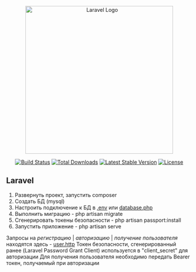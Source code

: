 <p align="center"><a href="https://laravel.com" target="_blank"><img src="https://raw.githubusercontent.com/laravel/art/master/logo-lockup/5%20SVG/2%20CMYK/1%20Full%20Color/laravel-logolockup-cmyk-red.svg" width="400" alt="Laravel Logo"></a></p>

<p align="center">
<a href="https://github.com/laravel/framework/actions"><img src="https://github.com/laravel/framework/workflows/tests/badge.svg" alt="Build Status"></a>
<a href="https://packagist.org/packages/laravel/framework"><img src="https://img.shields.io/packagist/dt/laravel/framework" alt="Total Downloads"></a>
<a href="https://packagist.org/packages/laravel/framework"><img src="https://img.shields.io/packagist/v/laravel/framework" alt="Latest Stable Version"></a>
<a href="https://packagist.org/packages/laravel/framework"><img src="https://img.shields.io/packagist/l/laravel/framework" alt="License"></a>
</p>

## Laravel

1. Развернуть проект, запустить composer
2. Создать БД (mysql)
3. Настроить подключение к БД в [.env](.env) или [database.php](config%2Fdatabase.php)
4. Выполнить миграцию - php artisan migrate
5. Сгенерировать токены безопасности - php artisan passport:install
6. Запустить приложение - php artisan serve

Запросы на _регистрацию_ | _авторизацию_ | _получение пользователя_ находятся здесь - [user.http](dev%2Fjb_http_client%2Fuser.http)
Токен безопасности, сгенерированный ранее (Laravel Password Grant Client) используется в "client_secret" для авторизации
Для получения пользователя необходимо передать Bearer токен, получаемый при авторизации

